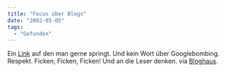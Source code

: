```yaml
---
title: "Focus über Blogs"
date: "2002-05-05"
tags:
  - "Gefunden"
---
```


Ein [Link](https://web.archive.org/web/20020605162918/http://focus.de/F/2002/19/Internet/tagebuecher/tagebuecher.htm) auf den man gerne springt. Und kein Wort über Googlebombing. Respekt. Ficken, Ficken, Ficken! Und an die Leser denken.
via [Bloghaus](https://web.archive.org/web/20020605162918/http://www.blogworld.de/).
